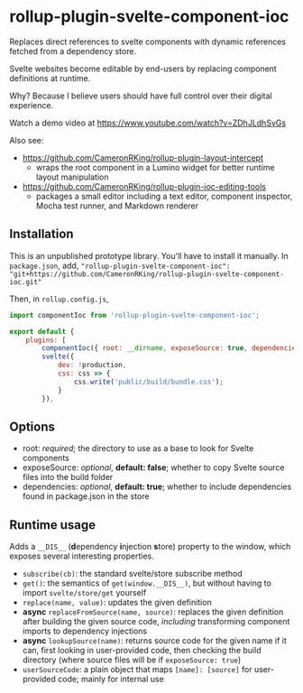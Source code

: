 # rollup-plugin-svelte-component-ioc

Replaces direct references to svelte components with dynamic references fetched from a dependency store.

Svelte websites become editable by end-users by replacing component definitions at runtime.

Why? Because I believe users should have full control over their digital experience.

Watch a demo video at https://www.youtube.com/watch?v=ZDhJLdhSvGs

Also see:
+ https://github.com/CameronRKing/rollup-plugin-layout-intercept
    + wraps the root component in a Lumino widget for better runtime layout manipulation
+ https://github.com/CameronRKing/rollup-plugin-ioc-editing-tools
    + packages a small editor including a text editor, component inspector, Mocha test runner, and Markdown renderer

## Installation

This is an unpublished prototype library. You'll have to install it manually.
In `package.json`, add, `"rollup-plugin-svelte-component-ioc": "git+https://github.com/CameronRKing/rollup-plugin-svelte-component-ioc.git"`

Then, in `rollup.config.js`,

```javascript
import componentIoc from 'rollup-plugin-svelte-component-ioc';

export default {
    plugins: [
        componentIoc({ root: __dirname, exposeSource: true, dependencies: false }),
        svelte({
            dev: !production,
            css: css => {
                css.write('public/build/bundle.css');
            }
        }),
```

## Options

- root: *required*; the directory to use as a base to look for Svelte components
- exposeSource: *optional*, **default: false**; whether to copy Svelte source files into the build folder
- dependencies: *optional*, **default: true**; whether to include dependencies found in package.json in the store

## Runtime usage

Adds a `__DIS__` (**d**ependency **i**njection **s**tore) property to the window, which exposes several interesting properties.

- `subscribe(cb)`: the standard svelte/store subscribe method
- `get()`: the semantics of `get(window.__DIS__)`, but without having to import `svelte/store/get` yourself
- `replace(name, value)`: updates the given definition
- **async** `replaceFromSource(name, source)`: replaces the given definition after building the given source code, *including* transforming component imports to dependency injections
- **async** `lookupSource(name)`: returns source code for the given name if it can, first looking in user-provided code, then checking the build directory (where source files will be if `exposeSource: true`)
- `userSourceCode`: a plain object that maps `[name]: [source]` for user-provided code; mainly for internal use
